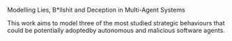 Modelling Lies, B\*llshit and Deception in Multi-Agent Systems

This work aims to model three of the most studied strategic behaviours that could be potentially adoptedby autonomous and malicious 
software agents. 
